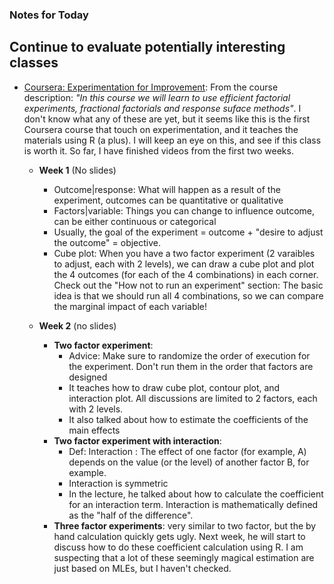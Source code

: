 ### Notes for Today

## Continue to evaluate potentially interesting classes

* [Coursera: Experimentation for Improvement](https://www.coursera.org/course/experiments): From the course description: _"In this course we will learn to use efficient factorial experiments, fractional factorials and response suface methods"_. I don't know what any of these are yet, but it seems like this is the first Coursera course that touch on experimentation, and it teaches the materials using R (a plus). I will keep an eye on this, and see if this class is worth it. So far, I have finished videos from the first two weeks.

	* **Week 1** (No slides)
		* Outcome|response: What will happen as a result of the experiment, outcomes can be quantitative or qualitative
		* Factors|variable: Things you can change to influence outcome, can be either continuous or categorical
		* Usually, the goal of the experiment = outcome + "desire to adjust the outcome" = objective.
		* Cube plot: When you have a two factor experiment (2 varaibles to adjust, each with 2 levels), we can draw a cube plot and plot the 4 outcomes (for each of the 4 combinations) in each corner. Check out the "How not to run an experiment" section: The basic idea is that we should run all 4 combinations, so we can compare the marginal impact of each variable!

	* **Week 2** (no slides)
		* **Two factor experiment**:
			* Advice: Make sure to randomize the order of execution for the experiment. Don't run them in the order that factors are designed
			* It teaches how to draw cube plot, contour plot, and interaction plot. All discussions are limited to 2 factors, each with 2 levels.
			* It also talked about how to estimate the coefficients of the main effects
		* **Two factor experiment with interaction**:
			* Def: Interaction : The effect of one factor (for example, A) depends on the value (or the level) of another factor B, for example.
			* Interaction is symmetric
			* In the lecture, he talked about how to calculate the coefficient for an interaction term. Interaction is mathematically defined as the "half of the difference".
		* **Three factor experiments**: very similar to two factor, but the by hand calculation quickly gets ugly. Next week, he will start to discuss how to do these coefficient calculation using R. I am suspecting that a lot of these seemingly magical estimation are just based on MLEs, but I haven't checked.